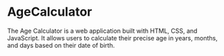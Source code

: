 # AgeCalculator
The Age Calculator is a web application built with HTML, CSS, and JavaScript. It allows users to calculate their precise age in years, months, and days based on their date of birth.
